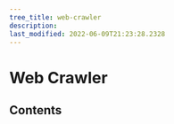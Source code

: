 ```yaml
---
tree_title: web-crawler
description: 
last_modified: 2022-06-09T21:23:28.2328
---
```


# Web Crawler

## Contents
